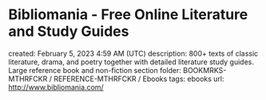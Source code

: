 # Bibliomania - Free Online Literature and Study Guides

created: February 5, 2023 4:59 AM (UTC)
description: 800+ texts of classic literature, drama, and poetry  	together with detailed literature study guides. Large reference book and non-fiction section
folder: BOOKMRKS-MTHRFCKR / REFERENCE-MTHRFCKR / Ebooks
tags: ebooks
url: http://www.bibliomania.com/